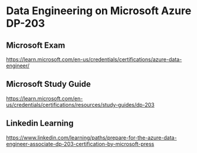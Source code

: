 # Data Engineering on Microsoft Azure DP-203

## Microsoft Exam
https://learn.microsoft.com/en-us/credentials/certifications/azure-data-engineer/

## Microsoft Study Guide
https://learn.microsoft.com/en-us/credentials/certifications/resources/study-guides/dp-203

## Linkedin Learning
https://www.linkedin.com/learning/paths/prepare-for-the-azure-data-engineer-associate-dp-203-certification-by-microsoft-press
